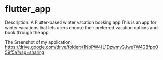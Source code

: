 # flutter_app

  Description:
    A Flutter-based winter vacation booking app 
    This is an app for winter vacations that lets users choose their preferred vacation options and book through the app.
    
  The Sreenshot of my application:
    https://drive.google.com/drive/folders/1NbPW4ljL1DzwmvGJwe7W4GBfpo059f5a?usp=sharing
